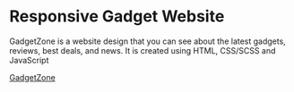 # Responsive Gadget Website
GadgetZone is a website design that you can see about the latest gadgets, reviews, best deals, and news. It is created using HTML, CSS/SCSS and JavaScript

[GadgetZone](https://gadgetzone.netlify.app/)


